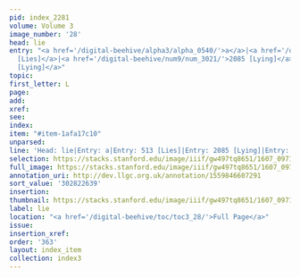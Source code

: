 ```yaml
---
pid: index_2281
volume: Volume 3
image_number: '28'
head: lie
entry: "<a href='/digital-beehive/alpha3/alpha_0540/'>a</a>|<a href='/digital-beehive/num3/num_0645/'>513
  [Lies]</a>|<a href='/digital-beehive/num9/num_3021/'>2085 [Lying]</a>|<a href='/digital-beehive/num11/num_3511/'>4816
  [Lying]</a>"
topic:
first_letter: L
page:
add:
xref:
see:
index:
item: "#item-1afa17c10"
unparsed:
line: 'Head: lie|Entry: a|Entry: 513 [Lies]|Entry: 2085 [Lying]|Entry: 4816 [Lying]|#item-1afa17c10'
selection: https://stacks.stanford.edu/image/iiif/gw497tq8651/1607_0971/1133,2639,692,125/full/0/default.jpg
full_image: https://stacks.stanford.edu/image/iiif/gw497tq8651/1607_0971/full/full/0/default.jpg
annotation_uri: http://dev.llgc.org.uk/annotation/1559846607291
sort_value: '302822639'
insertion:
thumbnail: https://stacks.stanford.edu/image/iiif/gw497tq8651/1607_0971/1133,2639,692,125/150,/0/default.jpg
label: lie
location: "<a href='/digital-beehive/toc/toc3_28/'>Full Page</a>"
issue:
insertion_xref:
order: '363'
layout: index_item
collection: index3
---
```

